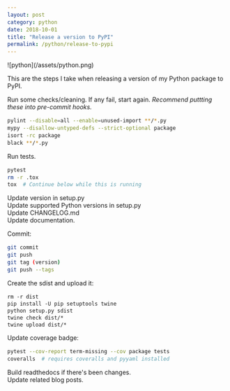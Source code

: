 ```yaml
---
layout: post
category: python
date: 2018-10-01
title: "Release a version to PyPI"
permalink: /python/release-to-pypi
---
```

<div class="wide-logos" markdown="1">
![python](/assets/python.png)
</div>

This are the steps I take when releasing a version of my Python package to
PyPI.

Run some checks/cleaning. If any fail, start again.
_Recommend puttting these into pre-commit hooks._
```sh
pylint --disable=all --enable=unused-import **/*.py
mypy --disallow-untyped-defs --strict-optional package
isort -rc package
black **/*.py
```
Run tests.
```sh
pytest
rm -r .tox
tox  # Continue below while this is running
```

Update version in setup.py  
Update supported Python versions in setup.py  
Update CHANGELOG.md  
Update documentation.  

Commit:
```sh
git commit
git push
git tag (version)
git push --tags
```

Create the sdist and upload it:
```
rm -r dist
pip install -U pip setuptools twine
python setup.py sdist
twine check dist/*
twine upload dist/*
```

Update coverage badge:
```sh
pytest --cov-report term-missing --cov package tests
coveralls  # requires coveralls and pyyaml installed
```

Build readthedocs if there's been changes.  
Update related blog posts.  
